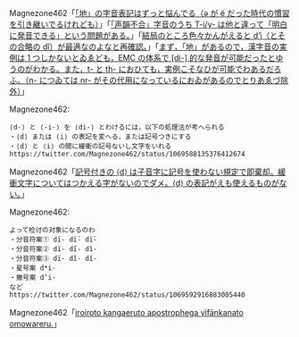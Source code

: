 Magnezone462「[「地」の字音表記はずっと悩んでる（ə が ë だった時代の慣習を引き継いでるけれども）](https://twitter.com/Magnezone462/status/1069446879983759360)」「[「声韻不合」字音のうち T-i/y- は他と違って「明白に発音できる」という問題がある。](https://twitter.com/Magnezone462/status/1069447644609560576)」「[結局のところ色々かんがえると d’ì（とその合略の dî）が最適なのよなと再確認。](https://twitter.com/Magnezone462/status/1069581407272357888)」「[まず，「地」があるので，漢字音の実例は 1 つしかないとゐゑども，EMC の体系で \[di-\] 的な発音が可能だったとゆうのがわかる。また，t- と th- におひても，実例こそなひが可能でわあるだろふ。（n- につゐては nr- がその代用になっているにおゐがあるのでとりあゑづ除外）](https://twitter.com/Magnezone462/status/1069586972740440064)」

Magnezone462:

```
⟨d-⟩ と ⟨-i-⟩ を ⟨di-⟩ とわけるには，以下の処理法が考へられる
・⟨d⟩ または ⟨i⟩ の表記を変へる，または記号つきにする
・⟨d⟩ と ⟨i⟩ の間に緩衝の記号ないし文字をいれる
https://twitter.com/Magnezone462/status/1069588135376412674
```

Magnezone462「[記号付きの ⟨d⟩ は子音字に記号を使わない規定で即棄却。緩衝文字についてはつかえる字がないのでダメ。⟨d⟩ の表記がえも使えるものがない。](https://twitter.com/Magnezone462/status/1069589086359367680)」

Magnezone462:
```
よって检讨の对象になるのわ
・分音符案① dï- dḯ- dï̀-
・分音符案② dï- di̋- dȉ-
・分音符案③ dï- dǐ- dî-
・星号案 d*i-
・撇号案 d’i-
など
https://twitter.com/Magnezone462/status/1069592916883005440
```

Magnezone462「[iroiroto kangaeruto apostrophega yìfānkanato omowareru.](https://twitter.com/Magnezone462/status/1069595560145866752)」
